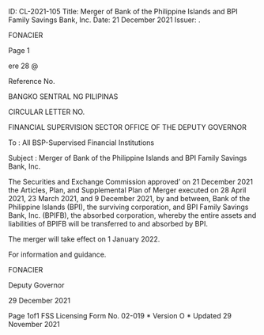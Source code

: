 ID: CL-2021-105
Title: Merger of Bank of the Philippine Islands and BPI Family Savings Bank, Inc.
Date: 21 December 2021
Issuer: .

FONACIER

Page 1

ere 28 @

Reference No.

BANGKO SENTRAL NG PILIPINAS

CIRCULAR LETTER NO.

FINANCIAL SUPERVISION SECTOR OFFICE OF THE DEPUTY GOVERNOR

To : All BSP-Supervised Financial Institutions

Subject : Merger of Bank of the Philippine Islands and BPI Family Savings Bank, Inc.

The Securities and Exchange Commission approved’ on 21 December 2021 the Articles, Plan, and Supplemental Plan of Merger executed on 28 April 2021, 23 March 2021, and 9 December 2021, by and between, Bank of the Philippine Islands (BPI), the surviving corporation, and BPI Family Savings Bank, Inc. (BPIFB), the absorbed corporation, whereby the entire assets and liabilities of BPIFB will be transferred to and absorbed by BPI.

The merger will take effect on 1 January 2022.

For information and guidance.

FONACIER

Deputy Governor

29 December 2021

Page 1of1 FSS Licensing Form No. 02-019 * Version O * Updated 29 November 2021